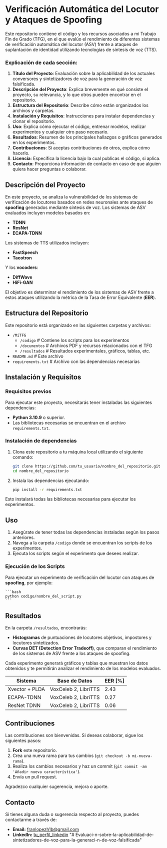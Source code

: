 # Verificación Automática del Locutor y Ataques de Spoofing

Este repositorio contiene el código y los recursos asociados a mi Trabajo Fin de Grado (TFG), en el que evalúo el rendimiento de diferentes sistemas de verificación automática del locutor (ASV) frente a ataques de suplantación de identidad utilizando tecnologías de síntesis de voz (TTS).

### Explicación de cada sección:

1. **Título del Proyecto**: Evaluación sobre la aplicabilidad de los actuales conversores y sintetizadores de voz para la generación de voz falsificada.
2. **Descripción del Proyecto**: Explica brevemente en qué consiste el proyecto, su relevancia, y lo que otros pueden encontrar en el repositorio.
3. **Estructura del Repositorio**: Describe cómo están organizados los archivos y carpetas.
4. **Instalación y Requisitos**: Instrucciones para instalar dependencias y clonar el repositorio.
5. **Uso**: Explica cómo ejecutar el código, entrenar modelos, realizar experimentos y cualquier otro paso necesario.
6. **Resultados**: Resumen de los principales hallazgos o gráficos generados en los experimentos.
7. **Contribuciones**: Si aceptas contribuciones de otros, explica cómo hacerlo.
8. **Licencia**: Especifica la licencia bajo la cual publicas el código, si aplica.
9. **Contacto**: Proporciona información de contacto en caso de que alguien quiera hacer preguntas o colaborar.

## Descripción del Proyecto

En este proyecto, se analiza la vulnerabilidad de los sistemas de verificación de locutores basados en redes neuronales ante ataques de **spoofing** generados mediante síntesis de voz. Los sistemas de ASV evaluados incluyen modelos basados en:
- **TDNN**
- **ResNet**
- **ECAPA-TDNN**

Los sistemas de TTS utilizados incluyen:
- **FastSpeech**
- **Tacotron**

Y los **vocoders**:
- **DiffWave**
- **HiFi-GAN**

El objetivo es determinar el rendimiento de los sistemas de ASV frente a estos ataques utilizando la métrica de la Tasa de Error Equivalente (**EER**).

## Estructura del Repositorio

Este repositorio está organizado en las siguientes carpetas y archivos:

- `/MiTFG`
  - `/codigo`        # Contiene los scripts para los experimentos
  - `/documentos`    # Archivos PDF y recursos relacionados con el TFG
  - `/resultados`    # Resultados experimentales, gráficos, tablas, etc.
- `README.md`        # Este archivo
- `requirements.txt` # Archivo con las dependencias necesarias

## Instalación y Requisitos

### Requisitos previos

Para ejecutar este proyecto, necesitarás tener instaladas las siguientes dependencias:

- **Python 3.10.9** o superior.
- Las bibliotecas necesarias se encuentran en el archivo `requirements.txt`.

### Instalación de dependencias

1. Clona este repositorio a tu máquina local utilizando el siguiente comando:

    ```bash
    git clone https://github.com/tu_usuario/nombre_del_repositorio.git
    cd nombre_del_repositorio
    ```

2. Instala las dependencias ejecutando:

    ```bash
    pip install -r requirements.txt
    ```

Esto instalará todas las bibliotecas necesarias para ejecutar los experimentos.

## Uso

1. Asegúrate de tener todas las dependencias instaladas según los pasos anteriores.
2. Navega a la carpeta `/codigo` donde se encuentran los scripts de los experimentos.
3. Ejecuta los scripts según el experimento que desees realizar.

### Ejecución de los Scripts

Para ejecutar un experimento de verificación del locutor con ataques de **spoofing**, por ejemplo:

	```bash
	python codigo/nombre_del_script.py
	```
## Resultados

En la carpeta `/resultados`, encontrarás:

- **Histogramas** de puntuaciones de locutores objetivos, impostores y locutores sintetizados.
- **Curvas DET (Detection Error Tradeoff)**, que comparan el rendimiento de los sistemas de ASV frente a los ataques de spoofing.

Cada experimento generará gráficos y tablas que muestran los datos obtenidos y te permitirán analizar el rendimiento de los modelos evaluados.

| Sistema          | Base de Datos              | EER [%] |
|------------------|----------------------------|---------|
| Xvector + PLDA   | VoxCeleb 2, LibriTTS        | 2.43    |
| ECAPA-TDNN       | VoxCeleb 2, LibriTTS        | 0.27    |
| ResNet TDNN      | VoxCeleb 2, LibriTTS        | 0.06    |


## Contribuciones

Las contribuciones son bienvenidas. Si deseas colaborar, sigue los siguientes pasos:

1. **Fork** este repositorio.
2. Crea una nueva rama para tus cambios (`git checkout -b mi-nueva-rama`).
3. Realiza los cambios necesarios y haz un commit (`git commit -am 'Añadir nueva característica'`).
4. Envía un pull request.

Agradezco cualquier sugerencia, mejora o aporte.

## Contacto

Si tienes alguna duda o sugerencia respecto al proyecto, puedes contactarme a través de:

- **Email:** franlopezh1b@gmail.com
- **LinkedIn:** [tu_perfil_linkedin](https://www.linkedin.com/in/tu_perfil)
"# Evaluaci-n-sobre-la-aplicabilidad-de-sintetizadores-de-voz-para-la-generaci-n-de-voz-falsificada" 
